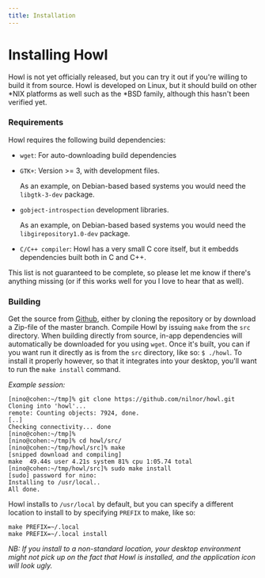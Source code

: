 ```yaml
---
title: Installation
---
```


# Installing Howl

Howl is not yet officially released, but you can try it out if you're willing to build it
from source. Howl is developed on Linux, but it should build on other *NIX platforms as well
such as the \*BSD family, although this hasn't been verified yet.

### Requirements

Howl requires the following build dependencies:

- `wget`: For auto-downloading build dependencies

- `GTK+`: Version >= 3, with development files.

  As an example, on Debian-based based systems you would need the `libgtk-3-dev` package.

- `gobject-introspection` development libraries.

  As an example, on Debian-based based systems you would need the `libgirepository1.0-dev` package.

- `C/C++ compiler`: Howl has a very small C core itself, but it embedds dependencies built both
  in C and C++.

This list is not guaranteed to be complete, so please let me know if there's anything missing
(or if this works well for you I love to hear that as well).

### Building

Get the source from [Github](https://github.com/nilnor/howl), either by cloning the repository
or by download a Zip-file of the master branch. Compile Howl by issuing `make` from the `src`
directory. When building directly from source, in-app dependencies will automatically be downloaded
for you using `wget`. Once it's built, you can if you want run it directly as is from the `src` directory,
like so: `$ ./howl`. To install it properly however, so that it integrates into your desktop, you'll
want to run the `make install` command.

*Example session:*

```shell
[nino@cohen:~/tmp]% git clone https://github.com/nilnor/howl.git
Cloning into 'howl'...
remote: Counting objects: 7924, done.
[..]
Checking connectivity... done
[nino@cohen:~/tmp]%
[nino@cohen:~/tmp]% cd howl/src/
[nino@cohen:~/tmp/howl/src]% make
[snipped download and compiling]
make  49.44s user 4.21s system 81% cpu 1:05.74 total
[nino@cohen:~/tmp/howl/src]% sudo make install
[sudo] password for nino:
Installing to /usr/local..
All done.
```

Howl installs to `/usr/local` by default, but you can specify a different location to install to
by specifying `PREFIX` to make, like so:

```shell
make PREFIX=~/.local
make PREFIX=~/.local install
```

*NB: If you install to a non-standard location, your desktop environment might not pick
up on the fact that Howl is installed, and the application icon will look ugly.*
